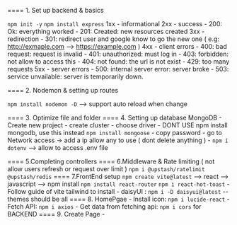 
==== 1. Set up backend & basics

`npm init -y`
`npm install express` 
1xx - informational
2xx - success - 200: Ok: everything worked
              - 201: Created: new resources created
3xx - redirection - 301: redirect user and google know to go the new one ( e.g: http://exmaple.com --> https://example.com )
4xx - client errors - 400: bad request: request is invalid
                    - 401: unauthorized: must log in
                    - 403: forbidden: not allow to access this
                    - 404: not found: the url is not exist
                    - 429: too many requests
5xx - server errors - 500: internal server error: server broke
                    - 503: service unvailable: server is temporarily down.


==== 2. Nodemon & setting up routes

`npm install nodemon -D` --> support auto reload when change 

==== 3. Optimize file and folder
==== 4. Setting up database MongoDB 
    - Create new project - create cluster - choose driver 
    - DONT USE npm install mongodb, use this instead `npm install mongoose`
    - copy password
    - go to Network access -> add a ip allow any to use ( dont delete anything )
    - `npm i dotenv` --> allow to access .env file

==== 5.Completing controllers
==== 6.Middleware & Rate limiting ( not allow users refresh or request over limit )
    `npm i @upstash/ratelimit @upstash/redis`
==== 7.FrontEnd setup
    `npm create vite@latest` --> react --> javascript --> npm install
    `npm install react-router`
    `npm i react-hot-toast`
    - Follow guide of vite tailwind to install
    - daisyUI : `npm i -D daisyui@latest` -- themes should be all
==== 8. HomePgae
    - Install icon: `npm i lucide-react`
    - Fetch API: `npm i axios`
    - Get data from fetching api: `npm i cors` for BACKEND
==== 9. Create Page
    - 